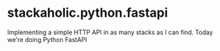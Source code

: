 # stackaholic.python.fastapi
Implementing a simple HTTP API in as many stacks as I can find.
Today we're doing Python FastAPI
